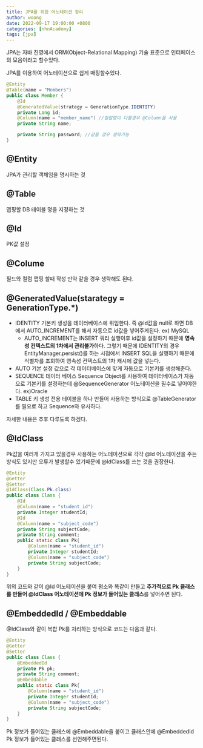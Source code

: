 ```yaml
---
title: JPA를 위한 어노테이션 정리
author: woong
date: 2022-09-17 19:00:00 +0800
categories: [nhnAcademy]
tags: [jpa]
---
```

JPA는 자바 진영에서 ORM(Object-Relational Mapping) 기술 표준으로 인터페이스의 모음이라고 할수있다.

JPA를 이용하여 어노테이션으로 쉽게 매핑할수있다.

``` java
@Entity
@Table(name = "Members")
public class Member {
    @Id
    @GeneratedValue(strategy = GenerationType.IDENTITY)
    private Long id;
    @Column(name = "member_name") //컬럼명이 다를경우 @Column을 사용
    private String name;

    private String password; //같을 경우 생략가능
}
```
## @Entity
JPA가 관리할 객체임을 명시하는 것
## @Table
맵핑할 DB 테이블 명을 지정하는 것
## @Id
PK값 설정
## @Colume
필드와 컬럼 맵핑 할때 작성 만약 같을 경우 생략해도 된다.
## @GeneratedValue(starategy = GenerationType.*)
- IDENTITY
  기본키 생성을 데이터베이스에 위임한다. 즉 @Id값을 null로 하면 DB에서 AUTO_INCREMENT를 해서 자동으로 id값을 넣어주게된다.
  ex) MySQL
  - AUTO_INCREMENT는 INSERT 쿼리 실행이후 id값을 설정하기 때문에 **영속성 컨텍스트의 1차에서 관리불가**하다. 그렇기 때문에 IDENTITY의 경우 EntityManager.persist()를 하는 시점에서 INSERT SQL을 실행하기 때문에 식별자를 조회하여 영속성 컨텍스트의 1차 캐시에 값을 넣는다.
- AUTO
  기본 설정 값으로 각 데이터베이스에 맞게 자동으로 기본키를 생성해준다.
- SEQUENCE
  데이터 베이스 Sequence Object를 사용하여 데이터베이스가 자동으로 기본키를 설정하는데 @SequenceGenerator 어노테이션을 필수로 넣어야한다. ex)Oracle
- TABLE
  키 생성 전용 테이블을 하나 만들어 사용하는 방식으로 @TableGenerator를 필요로 하고 Sequence와 유사하다.

자세한 내용은 추후 다루도록 하겠다.

## @IdClass
Pk값을 여러개 가지고 있을경우 사용하는 어노테이션으로 각각 @Id 어노테이션을 주는 방식도 있지만 오류가 발생할수 있기때문에 @IdClass를 쓰는 것을 권장한다.

``` java
@Entity
@Getter
@Setter
@IdClass(Class.Pk.class)
public class Class {
    @Id
    @Column(name = "student_id")
    private Integer studentId;
    @Id
    @Column(name = "subject_code")
    private String subjectCode;
    private String comment;
    public static class Pk{
        @Column(name = "student_id")
        private Integer studentId;
        @Column(name = "subject_code")
        private String subjectCode;
    }
}
```

위의 코드와 같이 @Id 어노테이션을 붙여 평소와 똑같이 만들고 **추가적으로 Pk 클래스를 만들어 @IdClass 어노테이션에 Pk 정보가 들어있는 클래스**를 넣어주면 된다.
## @EmbeddedId / @Embeddable
@IdClass와 같이 복합 Pk를 처리하는 방식으로 코드는 다음과 같다.

``` java
@Entity
@Getter
@Setter
public class Class {
    @EmbeddedId
    private Pk pk;
    private String comment;
    @Embeddable
    public static class Pk{
        @Column(name = "student_id")
        private Integer studentId;
        @Column(name = "subject_code")
        private String subjectCode;
    }
}
```

Pk 정보가 들어있는 클래스에 @Embeddable을 붙이고 클래스안에 @EmbeddedId Pk 정보가 들어있는 클래스를 선언해주면된다.
